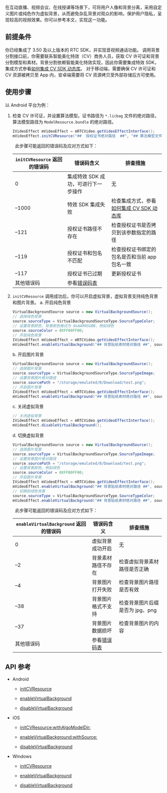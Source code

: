 在互动直播、视频会议、在线授课等场景下，可将用户人像和背景分离，采用自定义图片或纯色作为虚拟背景，从而避免杂乱背景对观众的影响，保护用户隐私，呈现较高的视频效果。你可以参考本文，实现这一功能。

## 前提条件

你已经集成了 3.50 及以上版本的 RTC SDK，并实现音视频通话功能。
调用背景分割接口前，你需要联系智能美化特效（CV）商务人员，获取 CV 许可证和背景分割模型和素材。背景分割依赖智能美化特效实现，因此你需要集成特效 SDK，集成方式参看[如何集成 CV SDK 动态库](https://www.volcengine.com/docs/6348/153125)。
对于移动端，需要确保 CV 许可证和 CV 资源被拷贝至 App 内，安卓端需要将 CV 资源拷贝至外部存储后方可使用。

## 使用步骤

以 Android 平台为例：

1. 检查 CV 许可证，并设置算法模型。证书路径为 `*.licbag` 文件的绝对路径，算法模型路径为 `ModelResource.bundle` 的绝对路径。
	
	```java
	IVideoEffect mVideoEffect = mRTCVideo.getVideoEffectInterface();
	mVideoEffect.initCVResource("##  授权证书绝对路径  ##", "## 算法模型文件夹路径 ##")
	```
	
	  此步骤可能返回的错误码及应对方式如下：
	
	| `initCVResource` 返回的错误码 | 错误码含义 | 排查措施 |
	| --- | --- | --- |
	| 0 | 集成特效 SDK 成功，可进行下一步操作 | 无 |
	| –1000 | 特效 SDK 集成失败 | 检查集成方式，参看[如何集成 CV SDK 动态库](https://www.volcengine.com/docs/6348/153125) |
	| –121 | 授权证书路径不存在 | 检查授权证书是否拷贝到该参数指定的路径 |
	| –119 | 授权证书和包名不匹配 | 检查授权证书绑定的包名是否和当前 app 包名一致 |
	| –117 | 授权证书已过期 | 更新授权证书 |
	| 其他错误码 | 参看[错误码表](https://www.volcengine.com/docs/6705/102042) ||

	
2. `initCVResource` 调用成功后，你可以开启虚拟背景，虚拟背景支持纯色背景和图片背景。
	a. 开启纯色背景
		
	
	```java
	VirtualBackgroundSource source = new VirtualBackgroundSource();
	// 选择纯色背景
	source.sourceType = VirtualBackgroundSourceType.SourceTypeColor;
	// 设置背景颜色，背景颜色格式为 0xAARRGGBB，例如绿色
	source.sourceColor = 0XFF00FF00;
	// 开启纯色背景
	IVideoEffect mVideoEffect = mRTCVideo.getVideoEffectInterface();
	mVideoEffect.enableVirtualBackground("## 背景贴纸素材绝对路径 ##", source);
	```
	
	b. 开启图片背景
		
	
	```java
	VirtualBackgroundSource source = new VirtualBackgroundSource();
	// 选择图片背景
	source.sourceType = VirtualBackgroundSourceType.SourceTypeImage;
	// 设置背景图片绝对路径
	source.sourcePath = "/storage/emulated/0/Download/test.png";
	// 开启图片背景
	IVideoEffect mVideoEffect = mRTCVideo.getVideoEffectInterface();
	mVideoEffect.enableVirtualBackground("## 背景贴纸素材绝对路径 ##", source);
	```
	
	c. 关闭虚拟背景
		
	
	```java
	// 关闭虚拟背景
	IVideoEffect mVideoEffect = mRTCVideo.getVideoEffectInterface();
	mVideoEffect.disableVirtualBackground();
	```
	
	d. 切换虚拟背景
		
	
	```java
	VirtualBackgroundSource source = new VirtualBackgroundSource();
	// 选择图片背景
	source.sourceType = VirtualBackgroundSourceType.SourceTypeImage;
	// 设置背景图片绝对路径
	source.sourcePath = "/storage/emulated/0/Download/test.png";
	// 设置背景颜色，例如绿色
	source.sourceColor = 0XFF00FF00;
	// 开启图片背景
	IVideoEffect mVideoEffect = mRTCVideo.getVideoEffectInterface();
	mVideoEffect.enableVirtualBackground("## 背景贴纸素材绝对路径 ##", source);
	// 切换到绿色背景
	source.sourceType = VirtualBackgroundSourceType.SourceTypeColor;
	mVideoEffect.enableVirtualBackground("## 背景贴纸素材绝对路径 ##", source);
	```
	
	  此步骤可能返回的错误码及应对方式如下：
	
	| `enableVirtualBackground` 返回的错误码 | 错误码含义 | 排查措施 |
	| --- | --- | --- |
	| 0 | 虚拟背景成功开启 | 无 |
	| –2 | 背景素材路径不存在 | 检查虚拟背景素材路径是否正确 |
	| –4 | 背景图片打开失败 | 检查背景图片路径是否有效 |
	| –38 | 背景图片格式不支持 | 检查背景图片后缀是否为 jpg、png |
	| –37 | 背景图片数据损坏 | 检查背景图片的内容 |
	| 其他错误码 | 参看[错误码表](https://www.volcengine.com/docs/6705/102042) ||

	

## API 参考

- Android
	- [initCVResource](70080.md#IVideoEffect-initcvresource)
		
	- [enableVirtualBackground](70080.md#IVideoEffect-enablevirtualbackground)
		
	- [disableVirtualBackground](70080.md#IVideoEffect-disablevirtualbackground)
		
- iOS
	- [initCVResource:withAlgoModelDir:](70086.md#ByteRTCVideoEffect-initcvresource-withalgomodeldir)
		
	- [enableVirtualBackground:withSource:](70086.md#ByteRTCVideoEffect-enablevirtualbackground-withsource)
		
	- [disableVirtualBackground](70086.md#ByteRTCVideoEffect-disablevirtualbackground)

- Windows
	- [initCVResource](70095.md#IVideoEffect-initcvresource)
		
	- [enableVirtualBackground](70095.md#IVideoEffect-enablevirtualbackground)
		
	- [disableVirtualBackground](70095.md#IVideoEffect-disablevirtualbackground)